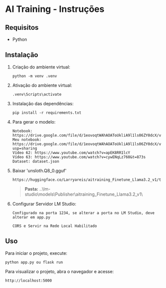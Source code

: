 # AI Training - Instruções

## Requisitos

- Python

## Instalação

1. Criação do ambiente virtual:
    ```
    python -m venv .venv
    ```

2. Ativação do ambiente virtual:
    ```
    .venv\Scripts\activate
    ```

3. Instalação das dependências:
    ```
    pip install -r requirements.txt
    ```

4. Para gerar o modelo:
    ```
    Notebook: https://drive.google.com/file/d/1eovoqtWAhAOAToUkliA9l1ls06ZY0dcX/view
    Meu notebook: https://drive.google.com/file/d/1eovoqtWAhAOAToUkliA9l1ls06ZY0dcX/view?usp=sharing 
    Vídeo 62: https://www.youtube.com/watch?v=apEK8RR1lcY
    Vídeo 63: https://www.youtube.com/watch?v=cywENqLz760&t=873s
    Dataset: dataset.json
    ```

4. Baixar 'unsloth.Q8_0.gguf'
    ```
    https://huggingface.co/Larryareis/aitraining_Finetune_Llama3.2_v1/tree/main
    ```
    > **Pasta:** ..\lm-studio\models\Publisher\aitraining_Finetune_Llama3.2_v1\

5. Configurar Servidor LM Studio:
    ```
    Configurado na porta 1234, se alterar a porta no LM Studio, deve alterar em app.py
    ```
    ```
    CORS e Servir na Rede Local Habilitado
    ```

## Uso

Para iniciar o projeto, execute:

```
python app.py ou flask run
```
Para visualizar o projeto, abra o navegador e acesse:

```
http://localhost:5000
```

